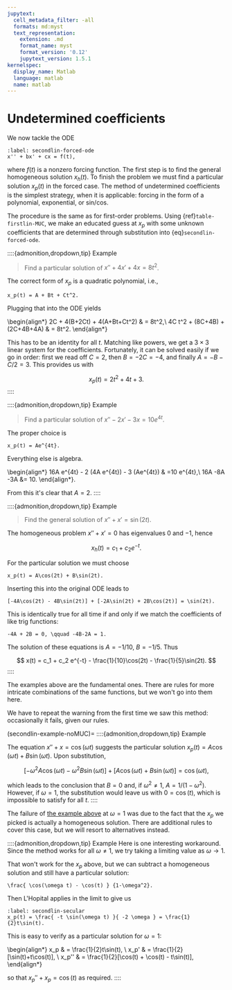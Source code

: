 ```yaml
---
jupytext:
  cell_metadata_filter: -all
  formats: md:myst
  text_representation:
    extension: .md
    format_name: myst
    format_version: '0.12'
    jupytext_version: 1.5.1
kernelspec:
  display_name: Matlab
  language: matlab
  name: matlab
---
```

# Undetermined coefficients

We now tackle the ODE

```{math}
:label: secondlin-forced-ode
x'' + bx' + cx = f(t),
```

where $f(t)$ is a nonzero forcing function. The first step is to find the general homogeneous solution $x_h(t)$. To finish the problem we must find a particular solution $x_p(t)$ in the forced case. The method of undetermined coefficients is the simplest strategy, when it is applicable: forcing in the form of a polynomial, exponential, or sin/cos.

The procedure is the same as for first-order problems. Using {ref}`table-firstlin-MUC`, we make an educated guess at $x_p$ with some unknown coefficients that are determined through substitution into {eq}`secondlin-forced-ode`.

::::{admonition,dropdown,tip} Example
> Find a particular solution of $x'' +4x'+4x=8t^2$. 

The correct form of $x_p$ is a quadratic polynomial, i.e.,

```{math}
x_p(t) = A + Bt + Ct^2.
```

Plugging that into the ODE yields

\begin{align*}
2C + 4(B+2Ct) + 4(A+Bt+Ct^2) & = 8t^2,\\
4C t^2 + (8C+4B) + (2C+4B+4A) & = 8t^2.
\end{align*}

This has to be an identity for all $t$. Matching like powers, we get a $3\times 3$ linear system for the coefficients. Fortunately, it can be solved easily if we go in order: first we read off $C=2$, then $B=-2C=-4$, and finally $A=-B-C/2=3$. This provides us with

$$
x_p(t) =2t^2+4t+3.
$$
::::

<!--example>
Let's try for $y'' -2y'-3y=10te^{4t}$. For much the same reasons as in the last case, we try 
```{math}y_p = (A + Bt)e^{4t}```. There's nothing to do now except grind out some derivatives. 
\begin{align*}
8(2A+B+2Bt)e^{4t} - 2(4A+B+4Bt)e^{4t} -3 (A + Bt)e^{4t} & =10t e^{4t}\\
	8(2A+B) - 2(4A+B) -3A + t(16B-8B-3B) =  10t\\
\end{align*}. From this, by matching powers, we deduce $B=2$ and then $5A+12=0$. So $y_p = [2t - (12/5)]e^{4t}$.

</example-->

::::{admonition,dropdown,tip} Example
> Find a particular solution of $x'' - 2x'-3x=10e^{4t}$. 

The proper choice is

```{math}
x_p(t) = Ae^{4t}.
```

Everything else is algebra.

\begin{align*}
16A e^{4t} - 2 (4A e^{4t}) - 3 (Ae^{4t}) & =10 e^{4t},\\
16A -8A -3A &=  10.
\end{align*}.

From this it's clear that $A=2$.
::::

::::{admonition,dropdown,tip} Example
> Find the general solution of $x''+x'=\sin(2t)$.

The homogeneous problem $x''+x'=0$ has eigenvalues $0$ and $-1$, hence

$$
x_h(t) = c_1 + c_2 e^{-t}.
$$

For the particular solution we must choose

```{math}
x_p(t) = A\cos(2t) + B\sin(2t).
```

Inserting this into the original ODE leads to

```{math}
[-4A\cos(2t) - 4B\sin(2t)] + [-2A\sin(2t) + 2B\cos(2t)] = \sin(2t).
```

This is identically true for all time if and only if we match the coefficients of like trig functions:

```{math}
-4A + 2B = 0, \qquad -4B-2A = 1.
```

The solution of these equations is $A=-1/10$, $B=-1/5$. Thus

$$
x(t) = c_1 + c_2 e^{-t} - \frac{1}{10}\cos(2t) - \frac{1}{5}\sin(2t).
$$
::::

The examples above are the fundamental ones. There are rules for more intricate combinations of the same functions, but we won't go into them here.

We have to repeat the warning from the first time we saw this method: occasionally it fails, given our rules.

(secondlin-example-noMUC)=
::::{admonition,dropdown,tip} Example

The equation $x''+x=\cos(\omega t)$ suggests the particular solution $x_p(t)=A\cos(\omega t)+B\sin(\omega t)$. Upon substitution,

$$
[-\omega^2 A\cos(\omega t) - \omega^2 B\sin(\omega t) ] + [ A\cos(\omega t) + B\sin(\omega t)] =\cos(\omega t),
$$

which leads to the conclusion that $B=0$ and, if $\omega^2 \neq 1$, $A=1/(1-\omega^2)$. However, if $\omega = 1$, the substitution would leave us with $0=\cos(t)$, which is impossible to satisfy for all $t$.
::::

The failure of [the example above](secondlin-example-noMUC) at $\omega = 1$ was due to the fact that the $x_p$ we picked is actually a homogeneous solution. There are additional rules to cover this case, but we will resort to alternatives instead.

::::{admonition,dropdown,tip} Example
Here is one interesting workaround. Since the method works for all $\omega\neq 1$, we try taking a limiting value as $\omega\to 1$.

That won't work for the $x_p$ above, but we can subtract a homogeneous solution and still have a particular solution:

```{math}
\frac{ \cos(\omega t) - \cos(t) } {1-\omega^2}.
```

Then L'Hopital applies in the limit to give us

```{math}
:label: secondlin-secular
x_p(t) = \frac{ -t \sin(\omega t) }{ -2 \omega } = \frac{1}{2}t\sin(t). 
```

This is easy to verify as a particular solution for $\omega=1$:

\begin{align*}
x_p & = \frac{1}{2}t\sin(t), \\
x_p' & = \frac{1}{2}[\sin(t)+t\cos(t)], \\
x_p'' & = \frac{1}{2}[\cos(t) + \cos(t) - t\sin(t)],
\end{align*}

so that $x_p''+x_p=\cos(t)$ as required.
::::
